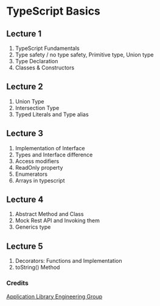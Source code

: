 # TypeScript Basics

## Lecture 1

1. TypeScript Fundamentals
2. Type safety / no type safety, Primitive type, Union type
3. Type Declaration
4. Classes & Constructors

## Lecture 2

1. Union Type
2. Intersection Type
3. Typed Literals and Type alias

## Lecture 3

1. Implementation of Interface
2. Types and Interface difference
3. Access modifiers
4. ReadOnly property
5. Enumerators
6. Arrays in typescript

## Lecture 4

1. Abstract Method and Class
2. Mock Rest API and Invoking them
3. Generics type

## Lecture 5

1. Decorators: Functions and Implementation
2. toString() Method

### Credits

[Application Library Engineering Group](http://applibgroup.github.io/)
